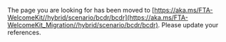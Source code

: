 The page you are looking for has been moved to [https://aka.ms/FTA-WelcomeKit//hybrid/scenario/bcdr/bcdr](https://aka.ms/FTA-WelcomeKit_Migration//hybrid/scenario/bcdr/bcdr). Please update your references.
